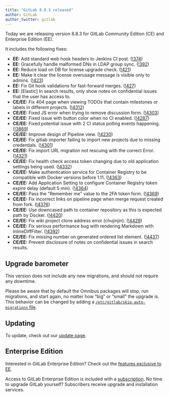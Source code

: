 ```yaml
---
title: "GitLab 8.8.3 released"
author: GitLab
author_twitter: gitlab
---
```


Today we are releasing version 8.8.3 for GitLab Community Edition (CE) and
Enterprise Edition (EE).

It includes the following fixes:

- **EE:** Add standard web hook headers to Jenkins CI post. ([!374])
- **EE:** Gracefully handle malformed DNs in LDAP group sync. ([!392])
- **EE:** Reduce load on DB for license upgrade check. ([!421])
- **EE:** Make it clear the license overusage message is visible only to admins. ([!423])
- **EE:** Fix Git hook validations for fast-forward merges. ([!427])
- **EE:** [Elastic] In search results, only show notes on confidential issues that the user has access to.
- **CE/EE:** Fix 404 page when viewing TODOs that contain milestones or labels in different projects. ([!4312])
- **CE/EE:** Fixed JS error when trying to remove discussion form. ([!4303])
- **CE/EE:** Fixed issue with button color when no CI enabled. ([!4287])
- **CE/EE:** Fixed potential issue with 2 CI status polling events happening. ([!3869])
- **CE/EE:** Improve design of Pipeline view. ([!4230])
- **CE/EE:** Fix gitlab importer failing to import new projects due to missing credentials. ([!4301])
- **CE/EE:** Fix import URL migration not rescuing with the correct Error. ([!4321])
- **CE/EE:** Fix health check access token changing due to old application settings being used. ([!4332])
- **CE/EE:** Make authentication service for Container Registry to be compatible with Docker versions before 1.11. ([!4363])
- **CE/EE:** Add Application Setting to configure Container Registry token expire delay (default 5 min). ([!4364])
- **CE/EE:** Pass the "Remember me" value to the 2FA token form. ([!4369])
- **CE/EE:** Fix incorrect links on pipeline page when merge request created from fork.  ([!4376])
- **CE/EE:** Use downcased path to container repository as this is expected path by Docker. ([!4420])
- **CE/EE:** Fix wiki project clone address error (chujinjin). ([!4429])
- **CE/EE:** Fix serious performance bug with rendering Markdown with InlineDiffFilter.  ([!4392])
- **CE/EE:** Fix missing number on generated ordered list element. ([!4437])
- **CE/EE:** Prevent disclosure of notes on confidential issues in search results.

[!374]: https://gitlab.com/gitlab-org/gitlab-ee/merge_requests/374
[!392]: https://gitlab.com/gitlab-org/gitlab-ee/merge_requests/392
[!421]: https://gitlab.com/gitlab-org/gitlab-ee/merge_requests/421
[!423]: https://gitlab.com/gitlab-org/gitlab-ee/merge_requests/423
[!427]: https://gitlab.com/gitlab-org/gitlab-ee/merge_requests/427
[!3869]: https://gitlab.com/gitlab-org/gitlab-ce/merge_requests/3869
[!4230]: https://gitlab.com/gitlab-org/gitlab-ce/merge_requests/4230
[!4287]: https://gitlab.com/gitlab-org/gitlab-ce/merge_requests/4287
[!4301]: https://gitlab.com/gitlab-org/gitlab-ce/merge_requests/4301
[!4303]: https://gitlab.com/gitlab-org/gitlab-ce/merge_requests/4303
[!4312]: https://gitlab.com/gitlab-org/gitlab-ce/merge_requests/4312
[!4321]: https://gitlab.com/gitlab-org/gitlab-ce/merge_requests/4321
[!4332]: https://gitlab.com/gitlab-org/gitlab-ce/merge_requests/4332
[!4363]: https://gitlab.com/gitlab-org/gitlab-ce/merge_requests/4363
[!4364]: https://gitlab.com/gitlab-org/gitlab-ce/merge_requests/4364
[!4369]: https://gitlab.com/gitlab-org/gitlab-ce/merge_requests/4369
[!4376]: https://gitlab.com/gitlab-org/gitlab-ce/merge_requests/4376
[!4392]: https://gitlab.com/gitlab-org/gitlab-ce/merge_requests/4392
[!4420]: https://gitlab.com/gitlab-org/gitlab-ce/merge_requests/4420
[!4429]: https://gitlab.com/gitlab-org/gitlab-ce/merge_requests/4429
[!4437]: https://gitlab.com/gitlab-org/gitlab-ce/merge_requests/4437

<!-- more -->

## Upgrade barometer

This version does not include any new migrations, and should not require any
downtime.

Please be aware that by default the Omnibus packages will stop, run migrations,
and start again, no matter how “big” or “small” the upgrade is. This behavior
can be changed by adding a [`/etc/gitlab/skip-auto-migrations`
file](http://doc.gitlab.com/omnibus/update/README.html).

## Updating

To update, check out our [update page](https://about.gitlab.com/update).

## Enterprise Edition

Interested in GitLab Enterprise Edition? Check out the [features exclusive to
EE](http://about.gitlab.com/features/#enterprise).

Access to GitLab Enterprise Edition is included with a [subscription](https://about.gitlab.com/subscription).
No time to upgrade GitLab yourself? Subscribers receive upgrade and installation
services.
